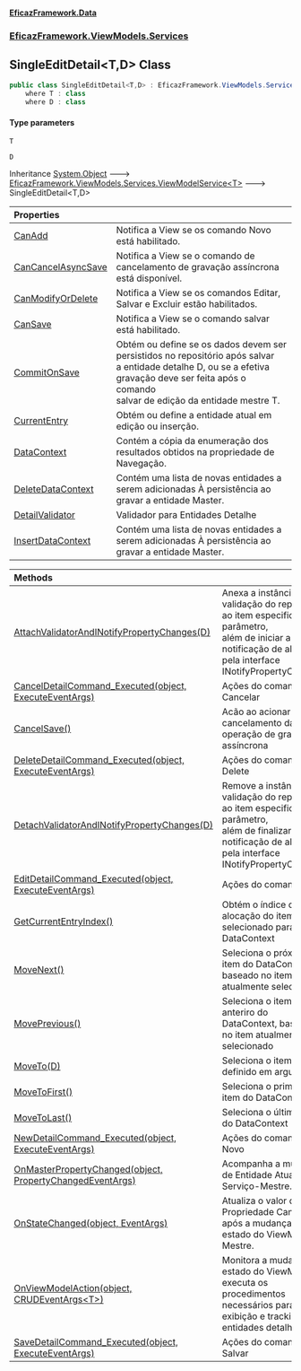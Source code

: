 #### [EficazFramework.Data](EficazFrameworkData.md 'EficazFramework Data')
### [EficazFramework.ViewModels.Services](EficazFrameworkData.md#EficazFramework_ViewModels_Services 'EficazFramework.ViewModels.Services')
## SingleEditDetail&lt;T,D&gt; Class
```csharp
public class SingleEditDetail<T,D> : EficazFramework.ViewModels.Services.ViewModelService<T>
    where T : class
    where D : class
```
#### Type parameters
<a name='EficazFramework_ViewModels_Services_SingleEditDetail_T_D__T'></a>
`T`  
  
<a name='EficazFramework_ViewModels_Services_SingleEditDetail_T_D__D'></a>
`D`  
  

Inheritance [System.Object](https://docs.microsoft.com/en-us/dotnet/api/System.Object 'System.Object') &#129106; [EficazFramework.ViewModels.Services.ViewModelService&lt;](ViewModelService_T_.md 'EficazFramework.ViewModels.Services.ViewModelService&lt;T&gt;')[T](SingleEditDetail_T_D_.md#EficazFramework_ViewModels_Services_SingleEditDetail_T_D__T 'EficazFramework.ViewModels.Services.SingleEditDetail&lt;T,D&gt;.T')[&gt;](ViewModelService_T_.md 'EficazFramework.ViewModels.Services.ViewModelService&lt;T&gt;') &#129106; SingleEditDetail&lt;T,D&gt;  

| Properties | |
| :--- | :--- |
| [CanAdd](SingleEditDetail_T_D__CanAdd.md 'EficazFramework.ViewModels.Services.SingleEditDetail&lt;T,D&gt;.CanAdd') | Notifica a View se os comando Novo está habilitado.<br/> |
| [CanCancelAsyncSave](SingleEditDetail_T_D__CanCancelAsyncSave.md 'EficazFramework.ViewModels.Services.SingleEditDetail&lt;T,D&gt;.CanCancelAsyncSave') | Notifica a View se o comando de cancelamento de gravação assíncrona está disponível.<br/> |
| [CanModifyOrDelete](SingleEditDetail_T_D__CanModifyOrDelete.md 'EficazFramework.ViewModels.Services.SingleEditDetail&lt;T,D&gt;.CanModifyOrDelete') | Notifica a View se os comandos Editar, Salvar e Excluir estão habilitados.<br/> |
| [CanSave](SingleEditDetail_T_D__CanSave.md 'EficazFramework.ViewModels.Services.SingleEditDetail&lt;T,D&gt;.CanSave') | Notifica a View se o comando salvar está habilitado.<br/> |
| [CommitOnSave](SingleEditDetail_T_D__CommitOnSave.md 'EficazFramework.ViewModels.Services.SingleEditDetail&lt;T,D&gt;.CommitOnSave') | Obtém ou define se os dados devem ser persistidos no repositório após salvar<br/>a entidade detalhe D, ou se a efetiva gravação deve ser feita após o comando<br/>salvar de edição da entidade mestre T.<br/> |
| [CurrentEntry](SingleEditDetail_T_D__CurrentEntry.md 'EficazFramework.ViewModels.Services.SingleEditDetail&lt;T,D&gt;.CurrentEntry') | Obtém ou define a entidade atual em edição ou inserção.<br/> |
| [DataContext](SingleEditDetail_T_D__DataContext.md 'EficazFramework.ViewModels.Services.SingleEditDetail&lt;T,D&gt;.DataContext') | Contém a cópia da enumeração dos resultados obtidos na propriedade de Navegação.<br/> |
| [DeleteDataContext](SingleEditDetail_T_D__DeleteDataContext.md 'EficazFramework.ViewModels.Services.SingleEditDetail&lt;T,D&gt;.DeleteDataContext') | Contém uma lista de novas entidades a serem adicionadas À persistência ao gravar a entidade Master.<br/> |
| [DetailValidator](SingleEditDetail_T_D__DetailValidator.md 'EficazFramework.ViewModels.Services.SingleEditDetail&lt;T,D&gt;.DetailValidator') | Validador para Entidades Detalhe<br/> |
| [InsertDataContext](SingleEditDetail_T_D__InsertDataContext.md 'EficazFramework.ViewModels.Services.SingleEditDetail&lt;T,D&gt;.InsertDataContext') | Contém uma lista de novas entidades a serem adicionadas À persistência ao gravar a entidade Master.<br/> |

| Methods | |
| :--- | :--- |
| [AttachValidatorAndINotifyPropertyChanges(D)](SingleEditDetail_T_D__AttachValidatorAndINotifyPropertyChanges(D).md 'EficazFramework.ViewModels.Services.SingleEditDetail&lt;T,D&gt;.AttachValidatorAndINotifyPropertyChanges(D)') | Anexa a instância de validação do repositório ao item especificado no parâmetro,<br/>além de iniciar a notificação de alteração pela interface INotifyPropertyChanged<br/> |
| [CancelDetailCommand_Executed(object, ExecuteEventArgs)](SingleEditDetail_T_D__CancelDetailCommand_Executed(object_ExecuteEventArgs).md 'EficazFramework.ViewModels.Services.SingleEditDetail&lt;T,D&gt;.CancelDetailCommand_Executed(object, EficazFramework.Events.ExecuteEventArgs)') | Ações do comando Cancelar<br/> |
| [CancelSave()](SingleEditDetail_T_D__CancelSave().md 'EficazFramework.ViewModels.Services.SingleEditDetail&lt;T,D&gt;.CancelSave()') | Acão ao acionar o cancelamento da operação de gravação assíncrona<br/> |
| [DeleteDetailCommand_Executed(object, ExecuteEventArgs)](SingleEditDetail_T_D__DeleteDetailCommand_Executed(object_ExecuteEventArgs).md 'EficazFramework.ViewModels.Services.SingleEditDetail&lt;T,D&gt;.DeleteDetailCommand_Executed(object, EficazFramework.Events.ExecuteEventArgs)') | Ações do comando Delete<br/> |
| [DetachValidatorAndINotifyPropertyChanges(D)](SingleEditDetail_T_D__DetachValidatorAndINotifyPropertyChanges(D).md 'EficazFramework.ViewModels.Services.SingleEditDetail&lt;T,D&gt;.DetachValidatorAndINotifyPropertyChanges(D)') | Remove a instância de validação do repositório ao item especificado no parâmetro,<br/>além de finalizar a notificação de alteração pela interface INotifyPropertyChanged<br/> |
| [EditDetailCommand_Executed(object, ExecuteEventArgs)](SingleEditDetail_T_D__EditDetailCommand_Executed(object_ExecuteEventArgs).md 'EficazFramework.ViewModels.Services.SingleEditDetail&lt;T,D&gt;.EditDetailCommand_Executed(object, EficazFramework.Events.ExecuteEventArgs)') | Ações do comando Edit<br/> |
| [GetCurrentEntryIndex()](SingleEditDetail_T_D__GetCurrentEntryIndex().md 'EficazFramework.ViewModels.Services.SingleEditDetail&lt;T,D&gt;.GetCurrentEntryIndex()') | Obtém o índice de alocação do item selecionado para com o DataContext<br/> |
| [MoveNext()](SingleEditDetail_T_D__MoveNext().md 'EficazFramework.ViewModels.Services.SingleEditDetail&lt;T,D&gt;.MoveNext()') | Seleciona o próximo item do DataContext, baseado no item atualmente selecionado<br/> |
| [MovePrevious()](SingleEditDetail_T_D__MovePrevious().md 'EficazFramework.ViewModels.Services.SingleEditDetail&lt;T,D&gt;.MovePrevious()') | Seleciona o item anteriro do DataContext, baseado no item atualmente selecionado<br/> |
| [MoveTo(D)](SingleEditDetail_T_D__MoveTo(D).md 'EficazFramework.ViewModels.Services.SingleEditDetail&lt;T,D&gt;.MoveTo(D)') | Seleciona o item definido em argumento<br/> |
| [MoveToFirst()](SingleEditDetail_T_D__MoveToFirst().md 'EficazFramework.ViewModels.Services.SingleEditDetail&lt;T,D&gt;.MoveToFirst()') | Seleciona o primeiro item do DataContext<br/> |
| [MoveToLast()](SingleEditDetail_T_D__MoveToLast().md 'EficazFramework.ViewModels.Services.SingleEditDetail&lt;T,D&gt;.MoveToLast()') | Seleciona o último item do DataContext<br/> |
| [NewDetailCommand_Executed(object, ExecuteEventArgs)](SingleEditDetail_T_D__NewDetailCommand_Executed(object_ExecuteEventArgs).md 'EficazFramework.ViewModels.Services.SingleEditDetail&lt;T,D&gt;.NewDetailCommand_Executed(object, EficazFramework.Events.ExecuteEventArgs)') | Ações do comando Novo<br/> |
| [OnMasterPropertyChanged(object, PropertyChangedEventArgs)](SingleEditDetail_T_D__OnMasterPropertyChanged(object_PropertyChangedEventArgs).md 'EficazFramework.ViewModels.Services.SingleEditDetail&lt;T,D&gt;.OnMasterPropertyChanged(object, System.ComponentModel.PropertyChangedEventArgs)') | Acompanha a mudança de Entidade Atual do Serviço-Mestre.<br/> |
| [OnStateChanged(object, EventArgs)](SingleEditDetail_T_D__OnStateChanged(object_EventArgs).md 'EficazFramework.ViewModels.Services.SingleEditDetail&lt;T,D&gt;.OnStateChanged(object, System.EventArgs)') | Atualiza o valor da Propriedade CanSave após a mudança de estado do ViewModel Mestre.<br/> |
| [OnViewModelAction(object, CRUDEventArgs&lt;T&gt;)](SingleEditDetail_T_D__OnViewModelAction(object_CRUDEventArgs_T_).md 'EficazFramework.ViewModels.Services.SingleEditDetail&lt;T,D&gt;.OnViewModelAction(object, EficazFramework.Events.CRUDEventArgs&lt;T&gt;)') | Monitora a mudança de estado do ViewModel e executa os procedimentos <br/>necessários para exibição e tracking de entidades detalhes<br/> |
| [SaveDetailCommand_Executed(object, ExecuteEventArgs)](SingleEditDetail_T_D__SaveDetailCommand_Executed(object_ExecuteEventArgs).md 'EficazFramework.ViewModels.Services.SingleEditDetail&lt;T,D&gt;.SaveDetailCommand_Executed(object, EficazFramework.Events.ExecuteEventArgs)') | Ações do comando Salvar<br/> |
